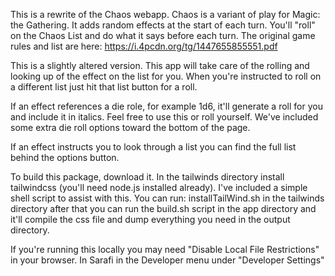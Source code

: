 This is a rewrite of the Chaos webapp.
Chaos is a variant of play for Magic: the Gathering.
It adds random effects at the start of each turn. You'll "roll" on the Chaos List and do what it says before each turn.
The original game rules and list are here:
https://i.4pcdn.org/tg/1447655855551.pdf

This is a slightly altered version. This app will take care of the rolling and looking up of the effect on the list for you.
When you're instructed to roll on a different list just hit that list button for a roll.

If an effect references a die role, for example 1d6, it'll generate a roll for you and include it in italics. Feel free to use this or roll yourself. We've included some extra die roll options toward the bottom of the page.

If an effect instructs you to look through a list you can find the full list behind the options button.

To build this package, download it. In the tailwinds directory install tailwindcss (you'll need node.js installed already). I've included a simple shell script to assist with this. You can run:
installTailWind.sh
in the tailwinds directory
after that you can run the build.sh script in the app directory and it'll compile the css file and dump everything you need in the output directory.

If you're running this locally you may need "Disable Local File Restrictions" in your browser. In Sarafi in the Developer menu under "Developer Settings"
